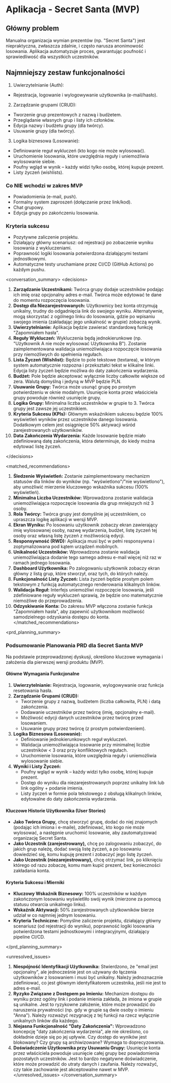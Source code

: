 # Aplikacja - Secret Santa (MVP)

## Główny problem

Manualna organizacja wymian prezentów (np. "Secret Santa") jest niepraktyczna, zwłaszcza zdalnie, i często narusza anonimowość losowania. Aplikacja automatyzuje proces, gwarantując poufność i sprawiedliwość dla wszystkich uczestników.

## Najmniejszy zestaw funkcjonalności

1. Uwierzytelnianie (Auth):
 - Rejestracja, logowanie i wylogowywanie użytkownika (e-mail/hasło).

2. Zarządzanie grupami (CRUD):
 - Tworzenie grup prezentowych z nazwą i budżetem.
 - Przeglądanie własnych grup i listy ich członków.
 - Edycja nazwy i budżetu grupy (dla twórcy).
 - Usuwanie grupy (dla twórcy).

3. Logika biznesowa (Losowanie):
 - Definiowanie reguł wykluczeń (kto kogo nie może wylosować).
 - Uruchomienie losowania, które uwzględnia reguły i uniemożliwia wylosowanie siebie.
 - Poufny wgląd w wynik – każdy widzi tylko osobę, której kupuje prezent.
 - Listy życzeń (wishlists).

### Co NIE wchodzi w zakres MVP
- Powiadomienia (e-mail, push).
- Formalny system zaproszeń (dołączanie przez link/kod).
- Chat grupowy.
- Edycja grupy po zakończeniu losowania.

### Kryteria sukcesu
- Pozytywne zaliczenie projektu.
- Działający główny scenariusz: od rejestracji po zobaczenie wyniku losowania z wykluczeniami.
- Poprawność logiki losowania potwierdzona działającymi testami jednostkowymi.
- Automatyczne testy uruchamiane przez CI/CD (GitHub Actions) po każdym pushu.



\<conversation\_summary\>
\<decisions\>

1.  **Zarządzanie Uczestnikami:** Twórca grupy dodaje uczestników podając ich imię oraz opcjonalny adres e-mail. Twórca może edytować te dane do momentu rozpoczęcia losowania.
2.  **Dostęp dla Niezarejestrowanych:** Użytkownicy bez konta otrzymują unikalny, trudny do odgadnięcia link do swojego wyniku. Alternatywnie, mogą skorzystać z ogólnego linku do losowania, gdzie po wpisaniu swojego imienia (zakładając jego unikalność w grupie) zobaczą wynik.
3.  **Uwierzytelnianie:** Aplikacja będzie zawierać standardową funkcję "Zapomniałem hasła".
4.  **Reguły Wykluczeń:** Wykluczenia będą jednokierunkowe (np. "Użytkownik A nie może wylosować Użytkownika B"). Zostanie zaimplementowana walidacja uniemożliwiająca rozpoczęcie losowania przy niemożliwych do spełnienia regułach.
5.  **Lista Życzeń (Wishlist):** Będzie to pole tekstowe (textarea), w którym system automatycznie rozpozna i przekształci tekst w klikalne linki. Edycja listy życzeń będzie możliwa do daty zakończenia wydarzenia.
6.  **Budżet:** Pole będzie akceptować wyłącznie liczby całkowite większe od zera. Walutą domyślną i jedyną w MVP będzie PLN.
7.  **Usuwanie Grupy:** Twórca może usunąć grupę po prostym potwierdzeniu w oknie modalnym. Usunięcie konta przez właściciela grupy powoduje również usunięcie grupy.
8.  **Logika Grupy:** Minimalna liczba uczestników w grupie to 3. Twórca grupy jest zawsze jej uczestnikiem.
9.  **Kryteria Sukcesu (KPIs):** Głównym wskaźnikiem sukcesu będzie 100% wyświetleń wyników przez uczestników danego losowania. Dodatkowym celem jest osiągnięcie 50% aktywacji wśród zarejestrowanych użytkowników.
10. **Data Zakończenia Wydarzenia:** Każde losowanie będzie miało zdefiniowaną datę zakończenia, która determinuje, do kiedy można edytować listę życzeń.

\</decisions\>

\<matched\_recommendations\>

1.  **Śledzenie Wyświetleń:** Zostanie zaimplementowany mechanizm statusów dla linków do wyników (np. "wyświetlono"/"nie wyświetlono"), aby umożliwić mierzenie kluczowego wskaźnika sukcesu (100% wyświetleń).
2.  **Minimalna Liczba Uczestników:** Wprowadzona zostanie walidacja uniemożliwiająca rozpoczęcie losowania dla grup mniejszych niż 3 osoby.
3.  **Rola Twórcy:** Twórca grupy jest domyślnie jej uczestnikiem, co upraszcza logikę aplikacji w wersji MVP.
4.  **Ekran Wyniku:** Po losowaniu użytkownik zobaczy ekran zawierający imię wylosowanej osoby, nazwę wydarzenia, budżet, listę życzeń tej osoby oraz własną listę życzeń z możliwością edycji.
5.  **Responsywność (RWD):** Aplikacja musi być w pełni responsywna i zoptymalizowana pod kątem urządzeń mobilnych.
6.  **Unikalność Uczestników:** Wprowadzona zostanie walidacja uniemożliwiająca dodanie tego samego adresu e-mail więcej niż raz w ramach jednego losowania.
7.  **Dashboard Użytkownika:** Po zalogowaniu użytkownik zobaczy ekran główny z listą grup, które stworzył, oraz tych, do których należy.
8.  **Funkcjonalność Listy Życzeń:** Lista życzeń będzie prostym polem tekstowym z funkcją automatycznego renderowania klikalnych linków.
9.  **Walidacja Reguł:** Interfejs uniemożliwi rozpoczęcie losowania, jeśli zdefiniowane reguły wykluczeń sprawią, że będzie ono matematycznie niemożliwe do przeprowadzenia.
10. **Odzyskiwanie Konta:** Do zakresu MVP włączona zostanie funkcja "Zapomniałem hasła", aby zapewnić użytkownikom możliwość samodzielnego odzyskania dostępu do konta.
    \</matched\_recommendations\>

\<prd\_planning\_summary\>

### Podsumowanie Planowania PRD dla Secret Santa MVP

Na podstawie przeprowadzonej dyskusji, określono kluczowe wymagania i założenia dla pierwszej wersji produktu (MVP).

#### Główne Wymagania Funkcjonalne

1.  **Uwierzytelnianie:** Rejestracja, logowanie, wylogowywanie oraz funkcja resetowania hasła.
2.  **Zarządzanie Grupami (CRUD):**
      * Tworzenie grupy z nazwą, budżetem (liczba całkowita, PLN) i datą zakończenia.
      * Dodawanie uczestników przez twórcę (imię, opcjonalny e-mail).
      * Możliwość edycji danych uczestników przez twórcę przed losowaniem.
      * Usuwanie grupy przez twórcę (z prostym potwierdzeniem).
3.  **Logika Biznesowa (Losowanie):**
      * Definiowanie jednokierunkowych reguł wykluczeń.
      * Walidacja uniemożliwiająca losowanie przy minimalnej liczbie uczestników \< 3 oraz przy konfliktowych regułach.
      * Uruchomienie losowania, które uwzględnia reguły i uniemożliwia wylosowanie siebie.
4.  **Wyniki i Listy Życzeń:**
      * Poufny wgląd w wynik – każdy widzi tylko osobę, której kupuje prezent.
      * Dostęp do wyniku dla niezarejestrowanych poprzez unikalny link lub link ogólny + podanie imienia.
      * Listy życzeń w formie pola tekstowego z obsługą klikalnych linków, edytowalne do daty zakończenia wydarzenia.

#### Kluczowe Historie Użytkownika (User Stories)

  * **Jako Twórca Grupy,** chcę stworzyć grupę, dodać do niej znajomych (podając ich imiona i e-maile), zdefiniować, kto kogo nie może wylosować, a następnie uruchomić losowanie, aby zautomatyzować organizację Secret Santa.
  * **Jako Uczestnik (zarejestrowany),** chcę po zalogowaniu zobaczyć, do jakich grup należę, dodać swoją listę życzeń, a po losowaniu dowiedzieć się, komu kupuję prezent i zobaczyć jego listę życzeń.
  * **Jako Uczestnik (niezarejestrowany),** chcę otrzymać link, po kliknięciu którego od razu zobaczę, komu mam kupić prezent, bez konieczności zakładania konta.

#### Kryteria Sukcesu i Mierniki

  * **Kluczowy Wskaźnik Biznesowy:** 100% uczestników w każdym zakończonym losowaniu wyświetliło swój wynik (mierzone za pomocą statusu otwarcia unikalnego linku).
  * **Wskaźnik Aktywacji:** 50% zarejestrowanych użytkowników bierze udział w co najmniej jednym losowaniu.
  * **Kryteria Techniczne:** Pomyślne zaliczenie projektu, działający główny scenariusz (od rejestracji do wyniku), poprawność logiki losowania potwierdzona testami jednostkowymi i integracyjnymi, działający pipeline CI/CD.

\</prd\_planning\_summary\>

\<unresolved\_issues\>

1.  **Niespójność Identyfikacji Użytkownika:** Stwierdzono, że "email jest opcjonalny", ale jednocześnie jest on używany do łączenia użytkowników z losowaniem i musi być unikalny. Należy jednoznacznie zdefiniować, co jest głównym identyfikatorem uczestnika, jeśli nie jest to adres e-mail.
2.  **Ryzyko Związane z Dostępem po Imieniu:** Mechanizm dostępu do wyniku przez ogólny link i podanie imienia zakłada, że imiona w grupie są unikalne. Jest to ryzykowne założenie, które może prowadzić do naruszenia prywatności (np. gdy w grupie są dwie osoby o imieniu "Anna"). Należy rozważyć rezygnację z tej funkcji na rzecz wyłącznie unikalnych linków dla każdego.
3.  **Niejasna Funkcjonalność "Daty Zakończenia":** Wprowadzono koncepcję "daty zakończenia wydarzenia", ale nie określono, co dokładnie dzieje się po jej upływie. Czy dostęp do wyników jest blokowany? Czy grupy są archiwizowane? Wymaga to doprecyzowania.
4.  **Doświadczenie Użytkownika przy Usuwaniu Grupy:** Usunięcie konta przez właściciela powoduje usunięcie całej grupy bez powiadomienia pozostałych uczestników. Jest to bardzo negatywne doświadczenie, które może prowadzić do utraty danych i zaufania. Należy rozważyć, czy takie zachowanie jest akceptowalne nawet w MVP.
    \</unresolved\_issues\>
    \</conversation\_summary\>